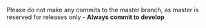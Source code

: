 Please do not make any commits to the master branch, as master is reserved for releases only - **Always commit to develop**
